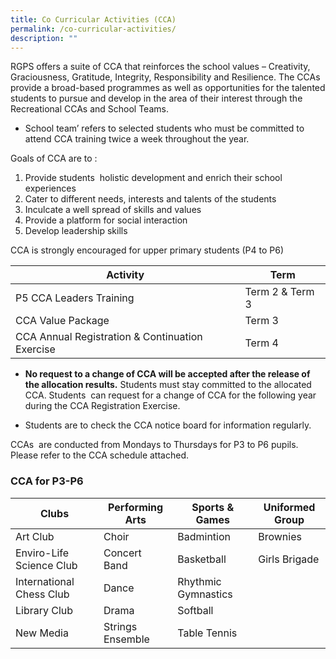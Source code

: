 ```yaml
---
title: Co Curricular Activities (CCA)
permalink: /co-curricular-activities/
description: ""
---
```

RGPS offers a suite of CCA that reinforces the school values – Creativity, Graciousness, Gratitude, Integrity, Responsibility and Resilience. The CCAs provide a broad-based programmes as well as opportunities for the talented students to pursue and develop in the area of their interest through the Recreational CCAs and School Teams.

*   School team’ refers to selected students who must be committed to attend CCA training twice a week throughout the year.

Goals of CCA are to :      

1.  Provide students  holistic development and enrich their school experiences
2.  Cater to different needs, interests and talents of the students    
3.  Inculcate a well spread of skills and values
4.  Provide a platform for social interaction
5.  Develop leadership skills

CCA is strongly encouraged for upper primary students (P4 to P6)



| Activity | Term 
| -------- | -------- |
|P5 CCA Leaders Training| Term 2 & Term 3 |
|CCA Value Package | Term 3 |
|CCA Annual Registration & Continuation Exercise | Term 4 |

*   **No request to a change of CCA will be accepted after the release of the allocation results.** Students must stay committed to the allocated CCA. Students  can request for a change of CCA for the following year during the CCA Registration Exercise.

*   Students are to check the CCA notice board for information regularly.

  

CCAs  are conducted from Mondays to Thursdays for P3 to P6 pupils. Please refer to the CCA schedule attached. 


### **CCA for P3-P6**



| Clubs | Performing Arts | Sports & Games | Uniformed Group 
| -------- | -------- | -------- | -------- | 
| Art Club | Choir | Badmintion | Brownies|
| Enviro-Life Science Club | Concert Band | Basketball | Girls Brigade |
| International Chess Club | Dance | Rhythmic Gymnastics |
| Library Club | Drama | Softball | |
| New Media | Strings Ensemble | Table Tennis | |